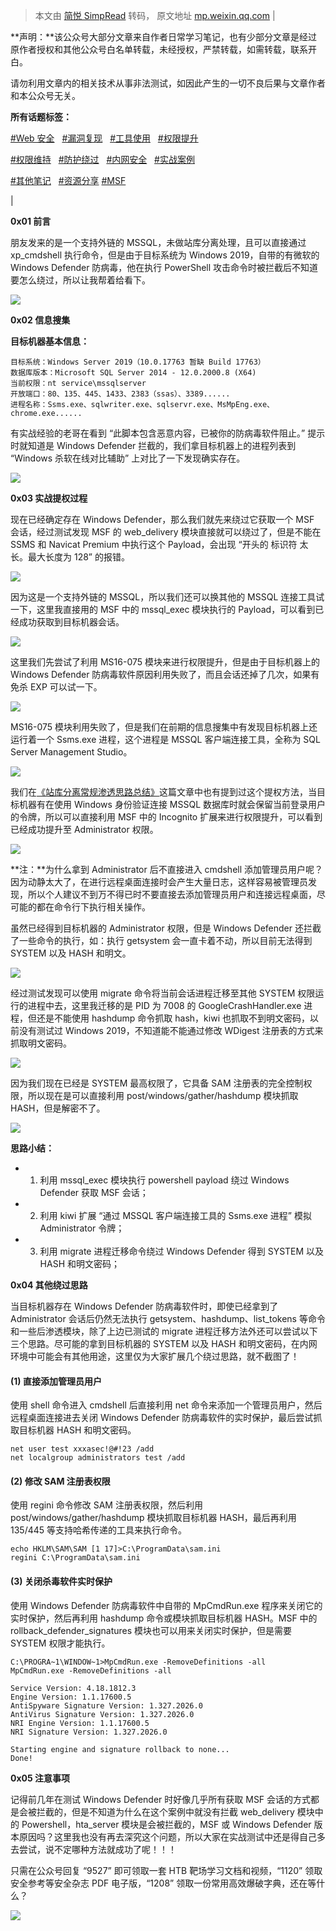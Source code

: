 > 本文由 [简悦 SimpRead](http://ksria.com/simpread/) 转码， 原文地址 [mp.weixin.qq.com](https://mp.weixin.qq.com/s/GceeUFbwsaHUwKQpY6VFkw)
| 

**声明：**该公众号大部分文章来自作者日常学习笔记，也有少部分文章是经过原作者授权和其他公众号白名单转载，未经授权，严禁转载，如需转载，联系开白。

请勿利用文章内的相关技术从事非法测试，如因此产生的一切不良后果与文章作者和本公众号无关。

**所有话题标签：**

[#Web 安全](https://mp.weixin.qq.com/mp/appmsgalbum?action=getalbum&album_id=1558250808926912513&__biz=Mzg4NTUwMzM1Ng==#wechat_redirect)   [#漏洞复现](https://mp.weixin.qq.com/mp/appmsgalbum?action=getalbum&album_id=1558250808859803651&__biz=Mzg4NTUwMzM1Ng==#wechat_redirect)   [#工具使用](https://mp.weixin.qq.com/mp/appmsgalbum?action=getalbum&album_id=1556485811410419713&__biz=Mzg4NTUwMzM1Ng==#wechat_redirect)   [#权限提升](https://mp.weixin.qq.com/mp/appmsgalbum?action=getalbum&album_id=1559100355605544960&__biz=Mzg4NTUwMzM1Ng==#wechat_redirect)

[#权限维持](https://mp.weixin.qq.com/mp/appmsgalbum?action=getalbum&album_id=1554692262662619137&__biz=Mzg4NTUwMzM1Ng==#wechat_redirect)   [#防护绕过](https://mp.weixin.qq.com/mp/appmsgalbum?action=getalbum&album_id=1553424967114014720&__biz=Mzg4NTUwMzM1Ng==#wechat_redirect)   [#内网安全](https://mp.weixin.qq.com/mp/appmsgalbum?action=getalbum&album_id=1559102220258885633&__biz=Mzg4NTUwMzM1Ng==#wechat_redirect)   [#实战案例](https://mp.weixin.qq.com/mp/appmsgalbum?action=getalbum&album_id=1553386251775492098&__biz=Mzg4NTUwMzM1Ng==#wechat_redirect)

[#其他笔记](https://mp.weixin.qq.com/mp/appmsgalbum?action=getalbum&album_id=1559102973052567553&__biz=Mzg4NTUwMzM1Ng==#wechat_redirect)   [#资源分享](https://mp.weixin.qq.com/mp/appmsgalbum?action=getalbum&album_id=1559103254909796352&__biz=Mzg4NTUwMzM1Ng==#wechat_redirect) [](https://mp.weixin.qq.com/mp/appmsgalbum?action=getalbum&album_id=1559103254909796352&__biz=Mzg4NTUwMzM1Ng==#wechat_redirect) [#MSF](https://mp.weixin.qq.com/mp/appmsgalbum?action=getalbum&album_id=1570778197200322561&__biz=Mzg4NTUwMzM1Ng==#wechat_redirect)

 |

**0x01 前言**

朋友发来的是一个支持外链的 MSSQL，未做站库分离处理，且可以直接通过 xp_cmdshell 执行命令，但是由于目标系统为 Windows 2019，自带的有微软的 Windows Defender 防病毒，他在执行 PowerShell 攻击命令时被拦截后不知道要怎么绕过，所以让我帮着给看下。  

![](https://mmbiz.qpic.cn/mmbiz_png/XOPdGZ2MYOcvrBTrB38aCZ4BNGMCoPw0ulaXCUibjbQxT5tJsQdtQKA5b2kiagkQibiaJEpBhcfRuuqWoURV1ttX5g/640?wx_fmt=png)

  

**0x02 信息搜集**

****目标机器基本信息：****  

```
目标系统：Windows Server 2019（10.0.17763 暂缺 Build 17763）
数据库版本：Microsoft SQL Server 2014 - 12.0.2000.8 (X64) 
当前权限：nt service\mssqlserver
开放端口：80、135、445、1433、2383（ssas）、3389......
进程名称：Ssms.exe、sqlwriter.exe、sqlservr.exe、MsMpEng.exe、chrome.exe......
```

有实战经验的老哥在看到 “此脚本包含恶意内容，已被你的防病毒软件阻止。” 提示时就知道是 Windows Defender 拦截的，我们拿目标机器上的进程列表到 “Windows 杀软在线对比辅助” 上对比了一下发现确实存在。

![](https://mmbiz.qpic.cn/mmbiz_png/XOPdGZ2MYOcvrBTrB38aCZ4BNGMCoPw07oSgf8qm8q3Z00l5p0RYDKahKv0ffPGmoVKuod5KbjkFrKc8yL2ibIg/640?wx_fmt=png)

****0x03 实战提权过程****

现在已经确定存在 Windows Defender，那么我们就先来绕过它获取一个 MSF 会话，经过测试发现 MSF 的 web_delivery 模块直接就可以绕过了，但是不能在 SSMS 和 Navicat Premium 中执行这个 Payload，会出现 “开头的 标识符 太长。最大长度为 128” 的报错。

![](https://mmbiz.qpic.cn/mmbiz_png/XOPdGZ2MYOcvrBTrB38aCZ4BNGMCoPw0zWjGChPggntVwibuXbQ3PrHyCd3QkBB5II1PILfpgPe2pINQFkDvfWg/640?wx_fmt=png)

因为这是一个支持外链的 MSSQL，所以我们还可以换其他的 MSSQL 连接工具试一下，这里我直接用的 MSF 中的 mssql_exec 模块执行的 Payload，可以看到已经成功获取到目标机器会话。

![](https://mmbiz.qpic.cn/mmbiz_png/XOPdGZ2MYOcvrBTrB38aCZ4BNGMCoPw0A7l3gmGGibjEvk5TYL1qcLcNUAQiczQVZFLtWicvRVn3oia6hdjGld2tKg/640?wx_fmt=png)

这里我们先尝试了利用 MS16-075 模块来进行权限提升，但是由于目标机器上的 Windows Defender 防病毒软件原因利用失败了，而且会话还掉了几次，如果有免杀 EXP 可以试一下。

![](https://mmbiz.qpic.cn/mmbiz_png/XOPdGZ2MYOcvrBTrB38aCZ4BNGMCoPw0ibc0wh3uAtrnplXiby4flHZyeI9eJoBSCCGOCJJ4pG3LLjibSx6jV8tdw/640?wx_fmt=png)

MS16-075 模块利用失败了，但是我们在前期的信息搜集中有发现目标机器上还运行着一个 Ssms.exe 进程，这个进程是 MSSQL 客户端连接工具，全称为 SQL Server Management Studio。

![](https://mmbiz.qpic.cn/mmbiz_png/XOPdGZ2MYOcvrBTrB38aCZ4BNGMCoPw0oRZQb0UEQbfQQibfltKYHsln06VMqkiaaU3zVMXN1ES376pdgdBoTQgQ/640?wx_fmt=png)

我们在[《站库分离常规渗透思路总结》](http://mp.weixin.qq.com/s?__biz=Mzg4NTUwMzM1Ng==&mid=2247484281&idx=1&sn=4d9fdae999907b222b0890fccb25bbcc&chksm=cfa6a76af8d12e7c366e0d9c4f256ec6ee6322d900d14732b6499e7df1c13435f14238a19b25&scene=21#wechat_redirect)这篇文章中也有提到过这个提权方法，当目标机器有在使用 Windows 身份验证连接 MSSQL 数据库时就会保留当前登录用户的令牌，所以可以直接利用 MSF 中的 Incognito 扩展来进行权限提升，可以看到已经成功提升至 Administrator 权限。

![](https://mmbiz.qpic.cn/mmbiz_png/XOPdGZ2MYOcvrBTrB38aCZ4BNGMCoPw0jdcicleVP0MLjmKUtwlkGuawmibV9A2nd5Sc4AqDGo55sfzHP4T2OHAg/640?wx_fmt=png)

**注：**为什么拿到 Administrator 后不直接进入 cmdshell 添加管理员用户呢？因为动静太大了，在进行远程桌面连接时会产生大量日志，这样容易被管理员发现，所以个人建议不到万不得已时不要直接去添加管理员用户和连接远程桌面，尽可能的都在命令行下执行相关操作。

虽然已经得到目标机器的 Administrator 权限，但是 Windows Defender 还拦截了一些命令的执行，如：执行 getsystem 会一直卡着不动，所以目前无法得到 SYSTEM 以及 HASH 和明文。

![](https://mmbiz.qpic.cn/mmbiz_png/XOPdGZ2MYOcvrBTrB38aCZ4BNGMCoPw0ju1PUMCUMlOTNZNrGoGRt4Dta7fPF0LiaJv6T3BOXlTV7ibB4D4J5YJg/640?wx_fmt=png)  

经过测试发现可以使用 migrate 命令将当前会话进程迁移至其他 SYSTEM 权限运行的进程中去，这里我迁移的是 PID 为 7008 的 GoogleCrashHandler.exe 进程，但还是不能使用 hashdump 命令抓取 hash，kiwi 也抓取不到明文密码，以前没有测试过 Windows 2019，不知道能不能通过修改 WDigest 注册表的方式来抓取明文密码。

![](https://mmbiz.qpic.cn/mmbiz_png/XOPdGZ2MYOcvrBTrB38aCZ4BNGMCoPw0t9exoXnsBT84C9qGz7JGEZdmV0bNWYkNajzamScbraTwxgaVLiaicxAg/640?wx_fmt=png)

因为我们现在已经是 SYSTEM 最高权限了，它具备 SAM 注册表的完全控制权限，所以现在是可以直接利用 post/windows/gather/hashdump 模块抓取 HASH，但是解密不了。

![](https://mmbiz.qpic.cn/mmbiz_png/XOPdGZ2MYOcvrBTrB38aCZ4BNGMCoPw0dtYUGA0ThkledpyT8dJKcbnm0OD5cVxfLibSrosTNdX2IynbTuuBM4g/640?wx_fmt=png)

**思路小结：**

*   1. 利用 mssql_exec 模块执行 powershell payload 绕过 Windows Defender 获取 MSF 会话；
    
*   2. 利用 kiwi 扩展 “通过 MSSQL 客户端连接工具的 Ssms.exe 进程” 模拟 Administrator 令牌；
    
*   3. 利用 migrate 进程迁移命令绕过 Windows Defender 得到 SYSTEM 以及 HASH 和明文密码；
    

**0x04 其他绕过思路**

当目标机器存在 Windows Defender 防病毒软件时，即使已经拿到了 Administrator 会话后仍然无法执行 getsystem、hashdump、list_tokens 等命令和一些后渗透模块，除了上边已测试的 migrate 进程迁移方法外还可以尝试以下三个思路。尽可能的拿到目标机器的 SYSTEM 以及 HASH 和明文密码，在内网环境中可能会有其他用途，这里仅为大家扩展几个绕过思路，就不截图了！

#### (1) 直接添加管理员用户

使用 shell 命令进入 cmdshell 后直接利用 net 命令来添加一个管理员用户，然后远程桌面连接进去关闭 Windows Defender 防病毒软件的实时保护，最后尝试抓取目标机器 HASH 和明文密码。

```
net user test xxxasec!@#!23 /add
net localgroup administrators test /add
```

#### (2) 修改 SAM 注册表权限

使用 regini 命令修改 SAM 注册表权限，然后利用 post/windows/gather/hashdump 模块抓取目标机器 HASH，最后再利用 135/445 等支持哈希传递的工具来执行命令。

```
echo HKLM\SAM\SAM [1 17]>C:\ProgramData\sam.ini
regini C:\ProgramData\sam.ini
```

#### (3) 关闭杀毒软件实时保护

使用 Windows Defender 防病毒软件中自带的 MpCmdRun.exe 程序来关闭它的实时保护，然后再利用 hashdump 命令或模块抓取目标机器 HASH。MSF 中的 rollback_defender_signatures 模块也可以用来关闭实时保护，但是需要 SYSTEM 权限才能执行。

```
C:\PROGRA~1\WINDOW~1>MpCmdRun.exe -RemoveDefinitions -all
MpCmdRun.exe -RemoveDefinitions -all

Service Version: 4.18.1812.3
Engine Version: 1.1.17600.5
AntiSpyware Signature Version: 1.327.2026.0
AntiVirus Signature Version: 1.327.2026.0
NRI Engine Version: 1.1.17600.5
NRI Signature Version: 1.327.2026.0

Starting engine and signature rollback to none...
Done!
```

**0x05 注意事项**

记得前几年在测试 Windows Defender 时好像几乎所有获取 MSF 会话的方式都是会被拦截的，但是不知道为什么在这个案例中就没有拦截 web_delivery 模块中的 Powershell，hta_server 模块是会被拦截的，MSF 或 Windows Defender 版本原因吗？这里我也没有再去深究这个问题，所以大家在实战测试中还是得自己多去尝试，说不定哪种方法就成功了呢！！！

只需在公众号回复 “9527” 即可领取一套 HTB 靶场学习文档和视频，“1120” 领取安全参考等安全杂志 PDF 电子版，“1208” 领取一份常用高效爆破字典，还在等什么？

![](https://mmbiz.qpic.cn/mmbiz_png/XOPdGZ2MYOfSyD5Wo2fTiaYRzt5iaWg1GJk2Cx54PBIoc0Ia3z1yIfeyfUV61mn3skB5bGP3QHicHudVjMEGhqH4A/640?wx_fmt=png)